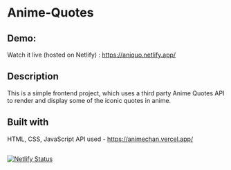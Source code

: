 # Anime-Quotes

## Demo:
Watch it live (hosted on Netlify) : https://aniquo.netlify.app/

## Description
This is a simple frontend project, which uses a third party Anime Quotes API to render and display some of the iconic quotes in anime.

## Built with 
HTML, CSS, JavaScript
API used - https://animechan.vercel.app/

##
[![Netlify Status](https://api.netlify.com/api/v1/badges/e8643722-e67a-4064-9a48-5ec98c7a0c30/deploy-status)](https://app.netlify.com/sites/aniquo/deploys)

